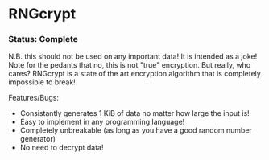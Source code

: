 RNGcrypt
========
### Status: Complete
N.B. this should not be used on any important data! It is intended as a joke!
Note for the pedants that no, this is not "true" encryption. But really, who cares?
RNGcrypt is a state of the art encryption algorithm that is completely impossible to break!

Features/Bugs:

* Consistantly generates 1 KiB of data no matter how large the input is!
* Easy to implement in any programming language!
* Completely unbreakable (as long as you have a good random number generator)
* No need to decrypt data!
